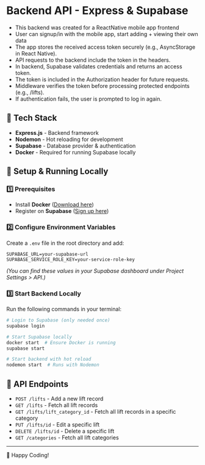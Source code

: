 # Backend API - Express & Supabase
- This backend was created for a ReactNative mobile app frontend
- User can signup/in with the mobile app, start adding + viewing their own data
- The app stores the received access token securely (e.g., AsyncStorage in React Native).
- API requests to the backend include the token in the headers.
- In backend, Supabase validates credentials and returns an access token.
- The token is included in the Authorization header for future requests.
- Middleware verifies the token before processing protected endpoints (e.g., /lifts).
- If authentication fails, the user is prompted to log in again.

## 📌 Tech Stack
- **Express.js** - Backend framework
- **Nodemon** - Hot reloading for development
- **Supabase** - Database provider & authentication
- **Docker** - Required for running Supabase locally

## 🚀 Setup & Running Locally

### 1️⃣ Prerequisites
- Install **Docker** ([Download here](https://www.docker.com/))
- Register on **Supabase** ([Sign up here](https://supabase.com/))

### 2️⃣ Configure Environment Variables
Create a `.env` file in the root directory and add:
```env
SUPABASE_URL=your-supabase-url
SUPABASE_SERVICE_ROLE_KEY=your-service-role-key
```
*(You can find these values in your Supabase dashboard under Project Settings > API.)*

### 3️⃣ Start Backend Locally
Run the following commands in your terminal:
```sh
# Login to Supabase (only needed once)
supabase login

# Start Supabase locally
docker start  # Ensure Docker is running
supabase start

# Start backend with hot reload
nodemon start  # Runs with Nodemon
```

## 📡 API Endpoints
- `POST /lifts` - Add a new lift record
- `GET /lifts` - Fetch all lift records
- `GET /lifts/lift_category_id` - Fetch all lift records in a specific category
- `PUT /lifts/id` - Edit a specific lift
- `DELETE /lifts/id` - Delete a specific lift
- `GET /categories` - Fetch all lift categories
---

🚀 Happy Coding!

